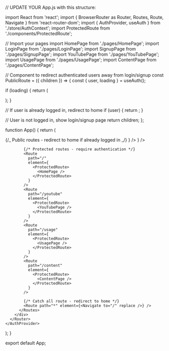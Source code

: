 // UPDATE YOUR App.js with this structure:

import React from 'react';
import { BrowserRouter as Router, Routes, Route, Navigate } from 'react-router-dom';
import { AuthProvider, useAuth } from './store/AuthContext';
import ProtectedRoute from './components/ProtectedRoute';

// Import your pages
import HomePage from './pages/HomePage';
import LoginPage from './pages/LoginPage';
import SignupPage from './pages/SignupPage';
import YouTubePage from './pages/YouTubePage';
import UsagePage from './pages/UsagePage';
import ContentPage from './pages/ContentPage';

// Component to redirect authenticated users away from login/signup
const PublicRoute = ({ children }) => {
const { user, loading } = useAuth();

if (loading) {
return (
<div className="min-h-screen flex items-center justify-center">
<div className="animate-spin rounded-full h-12 w-12 border-b-2 border-amber-900"></div>
</div>
);
}

// If user is already logged in, redirect to home
if (user) {
return <Navigate to="/" replace />;
}

// User is not logged in, show login/signup page
return children;
};

function App() {
return (
<AuthProvider>
<Router>
<div className="min-h-screen bg-gradient-to-br from-amber-50 to-red-100">
<Routes>
{/_ Public routes - redirect to home if already logged in _/}
<Route
path="/login"
element={
<PublicRoute>
<LoginPage />
</PublicRoute>
}
/>
<Route
path="/signup"
element={
<PublicRoute>
<SignupPage />
</PublicRoute>
}
/>

            {/* Protected routes - require authentication */}
            <Route
              path="/"
              element={
                <ProtectedRoute>
                  <HomePage />
                </ProtectedRoute>
              }
            />
            <Route
              path="/youtube"
              element={
                <ProtectedRoute>
                  <YouTubePage />
                </ProtectedRoute>
              }
            />
            <Route
              path="/usage"
              element={
                <ProtectedRoute>
                  <UsagePage />
                </ProtectedRoute>
              }
            />
            <Route
              path="/content"
              element={
                <ProtectedRoute>
                  <ContentPage />
                </ProtectedRoute>
              }
            />

            {/* Catch all route - redirect to home */}
            <Route path="*" element={<Navigate to="/" replace />} />
          </Routes>
        </div>
      </Router>
    </AuthProvider>

);
}

export default App;
